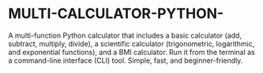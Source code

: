 # MULTI-CALCULATOR-PYTHON-
A multi-function Python calculator that includes a basic calculator (add, subtract, multiply, divide), a scientific calculator (trigonometric, logarithmic, and exponential functions), and a BMI calculator. Run it from the terminal as a command-line interface (CLI) tool. Simple, fast, and beginner-friendly.
